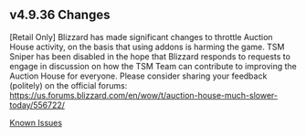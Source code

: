 ## v4.9.36 Changes

[Retail Only] Blizzard has made significant changes to throttle Auction House activity, on the basis that using addons is harming the game. TSM Sniper has been disabled in the hope that Blizzard responds to requests to engage in discussion on how the TSM Team can contribute to improving the Auction House for everyone. Please consider sharing your feedback (politely) on the official forums: https://us.forums.blizzard.com/en/wow/t/auction-house-much-slower-today/556722/

[Known Issues](http://support.tradeskillmaster.com/display/KB/TSM4+Currently+Known+Issues)
